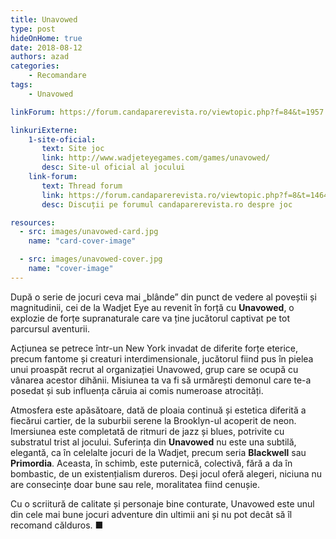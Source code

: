 ```yaml
---
title: Unavowed
type: post
hideOnHome: true
date: 2018-08-12
authors: azad
categories:
    - Recomandare
tags:
    - Unavowed

linkForum: https://forum.candaparerevista.ro/viewtopic.php?f=84&t=1957

linkuriExterne:
    1-site-oficial:
       text: Site joc
       link: http://www.wadjeteyegames.com/games/unavowed/
       desc: Site-ul oficial al jocului
    link-forum:
       text: Thread forum
       link: https://forum.candaparerevista.ro/viewtopic.php?f=8&t=1464
       desc: Discuții pe forumul candaparerevista.ro despre joc

resources:
  - src: images/unavowed-card.jpg
    name: "card-cover-image"

  - src: images/unavowed-cover.jpg
    name: "cover-image"
---
```


După o serie de jocuri ceva mai „blânde” din punct de vedere al poveștii și magnitudinii, cei de la Wadjet Eye au revenit în forță cu **Unavowed**, o explozie de forțe supranaturale care va ține jucătorul captivat pe tot parcursul aventurii.

Acțiunea se petrece într-un New York invadat de diferite forțe eterice, precum fantome și creaturi interdimensionale, jucătorul fiind pus în pielea unui proaspăt recrut al organizației Unavowed, grup care se ocupă cu vânarea acestor dihănii. Misiunea ta va fi să urmărești demonul care te-a posedat și sub influența căruia ai comis numeroase atrocități.

Atmosfera este apăsătoare, dată de ploaia continuă și estetica diferită a fiecărui cartier, de la suburbii serene la Brooklyn-ul acoperit de neon. Imersiunea este completată de ritmuri de jazz și blues, potrivite cu substratul trist al jocului. Suferința din **Unavowed** nu este una subtilă, elegantă, ca în celelalte jocuri de la Wadjet, precum seria **Blackwell** sau **Primordia**. Aceasta, în schimb, este puternică, colectivă, fără a da în bombastic, de un existențialism dureros. Deși jocul oferă alegeri, niciuna nu are consecințe doar bune sau rele, moralitatea fiind cenușie.

Cu o scriitură de calitate și personaje bine conturate, Unavowed este unul din cele mai bune jocuri adventure din ultimii ani și nu pot decât să îl recomand călduros. ■